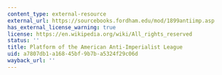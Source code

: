 ```yaml
---
content_type: external-resource
external_url: https://sourcebooks.fordham.edu/mod/1899antiimp.asp
has_external_license_warning: true
license: https://en.wikipedia.org/wiki/All_rights_reserved
status: ''
title: Platform of the American Anti-Imperialist League
uid: a7807db1-a168-45bf-9b7b-a5324f29c06d
wayback_url: ''
---
```

